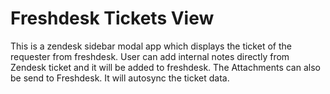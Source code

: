 # Freshdesk Tickets View
This is a zendesk sidebar modal app which displays the ticket of the requester from freshdesk.
User can add internal notes directly from Zendesk ticket and it will be added to freshdesk.
The Attachments can also be send to Freshdesk. 
It will autosync the ticket data.
